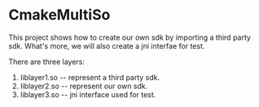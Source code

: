 # CmakeMultiSo
This project shows how to create our own sdk by importing a third party sdk.
What's more, we will also create a jni interfae for test.

There are three layers:
1. liblayer1.so -- represent a third party sdk.
2. liblayer2.so -- represent our own sdk.
3. liblayer3.so -- jni interface used for test.
